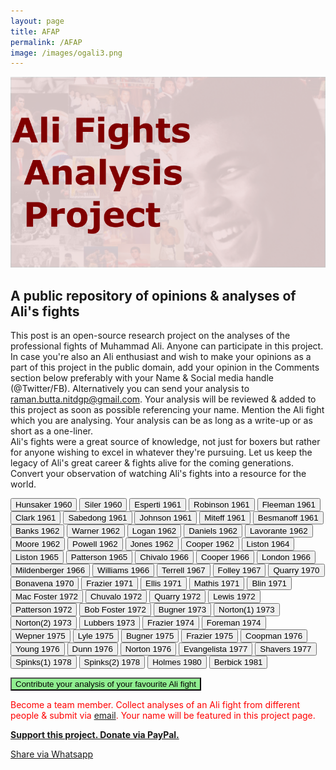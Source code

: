 ```yaml
---
layout: page
title: AFAP
permalink: /AFAP
image: /images/ogali3.png
---
```

<script type="text/javascript" src="/scripts/ali.js"></script>
<!--<style> span{display: none;}</style>  -->
<style>
body{background-image: url("/images/ali-collage.png");}
</style>

<img src="/images/ogali3.png">


## A public repository of opinions & analyses of Ali's fights

This post is an open-source research project on the analyses of the professional fights of Muhammad Ali. Anyone can participate in this project.
In case you're also an Ali enthusiast and wish to make your opinions as a part of this project in the public domain, add your opinion in the Comments section below preferably with your Name & Social media handle (@Twitter/FB). Alternatively you can send your analysis to raman.butta.nitdgp@gmail.com. Your analysis will be reviewed & added to this project as soon as possible referencing your name. Mention the Ali fight which you are analysing. Your analysis can be as long as a write-up or as short as a one-liner.  
Ali's fights were a great source of knowledge, not just for boxers but rather for anyone wishing to excel in whatever they're pursuing. Let us keep the legacy of Ali's great career & fights alive for the coming generations. Convert your observation of watching Ali's fights into a resource for the world.     


<button> Hunsaker 1960 </button>  <span id></span>
<button> Siler 1960  </button>  <span id></span>
<button> Esperti 1961  </button>  <span id></span>
<button> Robinson 1961  </button>  <span id></span>
<button> Fleeman 1961  </button>  <span id></span>
<button> Clark 1961  </button>  <span id></span>
<button> Sabedong 1961  </button>  <span id></span>
<button> Johnson 1961  </button>  <span id></span>
<button> Miteff 1961  </button>  <span id></span>
<button> Besmanoff 1961  </button>  <span id></span>
<button> Banks 1962  </button>  <span id></span>
<button> Warner 1962  </button>  <span id></span>
<button> Logan 1962  </button>  <span id></span>
<button> Daniels 1962  </button>  <span id></span>
<button> Lavorante 1962  </button>  <span id></span>
<button> Moore 1962  </button>  <span id></span>
<button> Powell 1962  </button>  <span id></span>
<button> Jones 1962  </button>  <span id></span>
<button> Cooper 1962  </button>  <span id></span>
<button> Liston 1964  </button>  <span id></span>
<button onclick="expand('liston2')"> Liston 1965  </button>   <span id="liston2" style="display:none"> 1. Ali was too fast for Liston in the 2nd fight. Sonny felt like he was surrounded until a punch came from nowhere and knocked 		him down. Ali showed that punching power is not an indispensable ingredient of a knock-out. He proved it again in his fight with 
    Jurgen Blin. Ali's punches were like an avalanche, a single one may be insufficient but a cumulation can crumble mountains. You 
    initially feel that his jabs are bearable but by the time you realize the cumulative damage, its too late. Floyd Patterson once 
    remarked that Ali's punches won't knock you down, they'll rub you off and dizzy you down. He was right.</span>
<button> Patterson 1965  </button>  <span id></span>
<button> Chivalo 1966  </button>  <span id></span>
<button> Cooper 1966  </button>  <span id></span>
<button> London 1966  </button>  <span id></span>
<button> Mildenberger 1966  </button>  <span id></span>
<button> Williams 1966  </button>  <span id></span>
<button> Terrell 1967  </button>  <span id></span>
<button onclick="expand('folley')"> Folley 1967  </button>  <span id="folley" style="display:none"> 1. The most invincible Ali was in this fight. With umpteen tactics up his sleeve and an unmatched
				  agility+strength, the concorde was at its highest then ! -- contributed by @Raman Butta</span>
<button> Quarry 1970  </button>  <span id></span>
<button> Bonavena 1970  </button>  <span id></span>
<button> Frazier 1971  </button>  <span id></span>
<button> Ellis 1971  </button>  <span id></span>
<button> Mathis 1971  </button>  <span id></span>
<button> Blin 1971  </button>  <span id></span>
<button> Mac Foster 1972  </button>  <span id></span>
<button> Chuvalo 1972  </button>  <span id></span>
<button> Quarry 1972  </button>  <span id></span>
<button> Lewis 1972  </button>  <span id></span>
<button> Patterson 1972  </button>  <span id></span>
<button> Bob Foster 1972  </button>  <span id></span>
<button> Bugner 1973  </button>  <span id></span>
<button> Norton(1) 1973  </button>  <span id></span>
<button> Norton(2) 1973  </button>  <span id></span>
<button> Lubbers 1973  </button>  <span id></span>
<button> Frazier 1974  </button>  <span id></span>
<button> Foreman 1974  </button>  <span id></span>
<button> Wepner 1975  </button>  <span id></span>
<button> Lyle 1975  </button>  <span id></span>
<button> Bugner 1975  </button>  <span id></span>
<button> Frazier 1975  </button>  <span id></span>
<button> Coopman 1976  </button>  <span id></span>
<button> Young 1976  </button>  <span id></span>
<button> Dunn 1976  </button>  <span id></span>
<button> Norton 1976  </button>  <span id></span>
<button> Evangelista 1977  </button>  <span id></span>
<button onclick="expand('shavers')"> Shavers 1977  </button>  <span id="shavers" style="display:none"> 1. This was the last great fight of Ali. It was also the fight where Ali took some good face shots. Based on my 
					observation, this fight contributed the most to his slowing down and Parkinson-like symptoms later on. His speech started slurring 
					only after this fight. The last round of this bout is one of the best and reveals the warrior-spirit of Ali. -- contributed by @Raman Butta</span>
<button> Spinks(1) 1978  </button>  <span id></span>
<button> Spinks(2) 1978  </button>  <span id></span>
<button> Holmes 1980  </button>  <span id></span>
<button> Berbick 1981  </button>  <span id></span>



<!--#### My favourite Ali fights :
Ali Cooper 1................................."Henry Cooper’s no jive, the fight will end in five."  
Ali Liston 1...................................."Liston must fall in Eight,to prove that I am great"  
Ali Liston 2...................................."I told you that I had a surprise"  
Ali Turell........................................"My name is Muhammad Ali"  
Ali Vs Cleveland Williams..........."You watch me shuffle and I’ll jab off your head”  
Ali Folley fight..............................."I’m always confident"  
Ali Quarry 1..................................."I’m baaaaaccck”  
Ali Quarry 2..................................."He’s the last of the white hopes”  
Ali Vs Buster Mathis...................."So leave me alone and shut up and be glad that you saw a good fight"  
Ali Vs Bob Foster.........................."Then he is great if he don’t go in eight"  
Ali Vs Jürgen Blin   
Ali Frazier 1,2,3............................."Dancing you and whupping you and dancing”  
Ali Norton 2 ................................."If I weren’t in good  shape, in no way I could have won the fight"  
Ali Foreman.................................."The man just took a superior, scientific beating."  
Ali Lyle............................................"You will See me tonight literally take this man”  
Ali Wepner  
Ali Spinks 2..................................."It is befitting that I achieve the impossible"  -->

 
	
<p id="mybutton" style="color:green"> <button onclick="change()" style="background-color:lightgreen">Contribute your analysis of your favourite Ali fight</button> </p>
<p style="color:red"> Become a team member. Collect analyses of an Ali fight from different people & submit via <a href="mailto:raman.butta.nitdgp@gmail.com">email</a>. Your name will be featured in this project page.</p>    
  
  
<a href="https://www.paypal.me/ramanbutta" target="_blank"><b>Support this project. Donate via PayPal.</b></a>  
  
<a href="whatsapp://send?text=Ali Fights Analysis Project https://galaxyeagle.github.io/AFAP" data-action="share/whatsapp/share">Share via Whatsapp</a>














